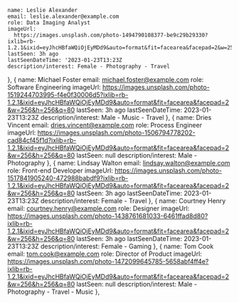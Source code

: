     name: Leslie Alexander
    email: leslie.alexander@example.com
    role: Data Imaging Analyst
    imageUrl:
      https://images.unsplash.com/photo-1494790108377-be9c29b29330?ixlib=rb-1.2.1&ixid=eyJhcHBfaWQiOjEyMDd9&auto=format&fit=facearea&facepad=2&w=256&h=256&q=80
    lastSeen: 3h ago
    lastSeenDateTime: '2023-01-23T13:23Z
    description/interest: Female - Photography - Travel
  },
  {
    name: Michael Foster
    email: michael.foster@example.com
    role: Software Engineering
    imageUrl:
      https://images.unsplash.com/photo-1519244703995-f4e0f30006d5?ixlib=rb-1.2.1&ixid=eyJhcHBfaWQiOjEyMDd9&auto=format&fit=facearea&facepad=2&w=256&h=256&q=80
    lastSeen: 3h ago
    lastSeenDateTime: 2023-01-23T13:23Z
    description/interest: Male - Music - Travel
  },
  {
    name: Dries Vincent
    email: dries.vincent@example.com
    role: Process Engineer 
    imageUrl:
      https://images.unsplash.com/photo-1506794778202-cad84cf45f1d?ixlib=rb-1.2.1&ixid=eyJhcHBfaWQiOjEyMDd9&auto=format&fit=facearea&facepad=2&w=256&h=256&q=80
    lastSeen: null
    description/interest: Male - Photography
  },
  {
    name: Lindsay Walton
    email: lindsay.walton@example.com
    role: Front-end Developer
    imageUrl:
      https://images.unsplash.com/photo-1517841905240-472988babdf9?ixlib=rb-1.2.1&ixid=eyJhcHBfaWQiOjEyMDd9&auto=format&fit=facearea&facepad=2&w=256&h=256&q=80
    lastSeen: 3h ago
    lastSeenDateTime: 2023-01-23T13:23Z
    description/interest: Female - Travel
  },
  {
    name: Courtney Henry
    email: courtney.henry@example.com
    role: Designer
    imageUrl:
      https://images.unsplash.com/photo-1438761681033-6461ffad8d80?ixlib=rb-1.2.1&ixid=eyJhcHBfaWQiOjEyMDd9&auto=format&fit=facearea&facepad=2&w=256&h=256&q=80
    lastSeen: 3h ago
    lastSeenDateTime: 2023-01-23T13:23Z
    description/interest: Female - Gaming 
  },
  {
    name: Tom Cook
    email: tom.cook@example.com
    role: Director of Product
    imageUrl:
      https://images.unsplash.com/photo-1472099645785-5658abf4ff4e?ixlib=rb-1.2.1&ixid=eyJhcHBfaWQiOjEyMDd9&auto=format&fit=facearea&facepad=2&w=256&h=256&q=80
    lastSeen: null
    description/interest: Male - Photography - Travel - Music
  },